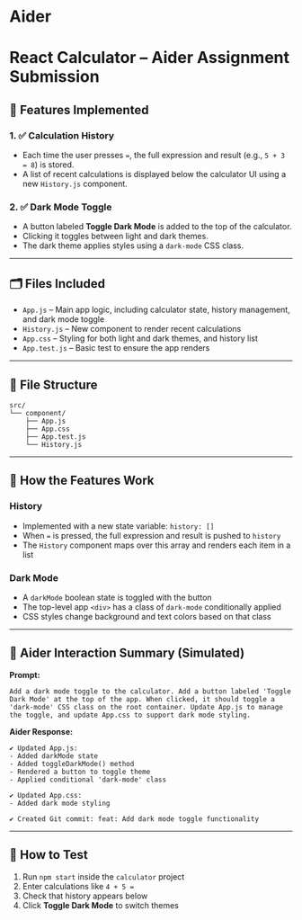 # Aider

# React Calculator – Aider Assignment Submission

## 🔧 Features Implemented

### 1. ✅ Calculation History
- Each time the user presses `=`, the full expression and result (e.g., `5 + 3 = 8`) is stored.
- A list of recent calculations is displayed below the calculator UI using a new `History.js` component.

### 2. ✅ Dark Mode Toggle
- A button labeled **Toggle Dark Mode** is added to the top of the calculator.
- Clicking it toggles between light and dark themes.
- The dark theme applies styles using a `dark-mode` CSS class.

---

## 🗂️ Files Included

- `App.js` – Main app logic, including calculator state, history management, and dark mode toggle
- `History.js` – New component to render recent calculations
- `App.css` – Styling for both light and dark themes, and history list
- `App.test.js` – Basic test to ensure the app renders

---

## 📂 File Structure

```
src/
└── component/
    ├── App.js
    ├── App.css
    ├── App.test.js
    └── History.js
```

---

## 🧠 How the Features Work

### History
- Implemented with a new state variable: `history: []`
- When `=` is pressed, the full expression and result is pushed to `history`
- The `History` component maps over this array and renders each item in a list

### Dark Mode
- A `darkMode` boolean state is toggled with the button
- The top-level app `<div>` has a class of `dark-mode` conditionally applied
- CSS styles change background and text colors based on that class

---

## 💬 Aider Interaction Summary (Simulated)

**Prompt:**
```
Add a dark mode toggle to the calculator. Add a button labeled 'Toggle Dark Mode' at the top of the app. When clicked, it should toggle a 'dark-mode' CSS class on the root container. Update App.js to manage the toggle, and update App.css to support dark mode styling.
```

**Aider Response:**
```
✔ Updated App.js:
- Added darkMode state
- Added toggleDarkMode() method
- Rendered a button to toggle theme
- Applied conditional 'dark-mode' class

✔ Updated App.css:
- Added dark mode styling

✔ Created Git commit: feat: Add dark mode toggle functionality
```

---

## 🧪 How to Test

1. Run `npm start` inside the `calculator` project
2. Enter calculations like `4 + 5 =`
3. Check that history appears below
4. Click **Toggle Dark Mode** to switch themes


